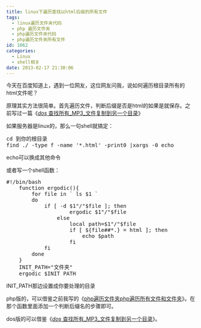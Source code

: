 ```yaml
---
title: linux下遍历查找以html后缀的所有文件
tags:
  - linux遍历文件夹代码
  - php 遍历文件夹
  - php遍历文件夹代码
  - php遍历文件夹所有文件
id: 1062
categories:
  - Linux
  - shell相关
date: 2013-02-17 21:30:06
---
```


今天在百度知道上，遇到一位网友，这位网友问我，说如何遍历根目录所有的html文件呢？

原理其实方法很简单。首先遍历文件，判断后缀是否是html的如果是就保存。之前写过一篇《[_dos_ 查找所有_MP3_文件复制到另一个目录](http://www.pooy.net/dos-mp3.html "dos 查找所有MP3文件复制到另一个目录")》

如果服务器是linux的，那么一句shell就搞定：
<pre class="brush: bash; gutter: true">cd 到你的根目录
find ./ -type f -name &#039;*.html&#039; -print0 |xargs -0 echo</pre>
echo可以换成其他命令

或者写一个shell函数：
<pre class="brush: bash; gutter: true">
#!/bin/bash
    function ergodic(){
        for file in ` ls $1 `
        do
            if [ -d $1&quot;/&quot;$file ]; then
                    ergodic $1&quot;/&quot;$file
                else
                    local path=$1&quot;/&quot;$file
                    if [ ${file##*.} = html ]; then
                        echo $path
                    fi
            fi
        done
    }
    INIT_PATH=&quot;文件夹&quot;
    ergodic $INIT_PATH</pre>
INIT_PATH那边设置成你要处理的目录

php版的，可以借鉴之前我写的《[php遍历文件夹php遍历所有文件和文件夹](http://www.pooy.net/php-while-file.html "php遍历文件夹php遍历所有文件和文件夹")》。在那个函数里面添加一个判断后缀名的步骤即可。

dos版的可以借鉴《[_dos_ 查找所有_MP3_文件复制到另一个目录](http://www.pooy.net/dos-mp3.html "dos 查找所有MP3文件复制到另一个目录")》。

&nbsp;